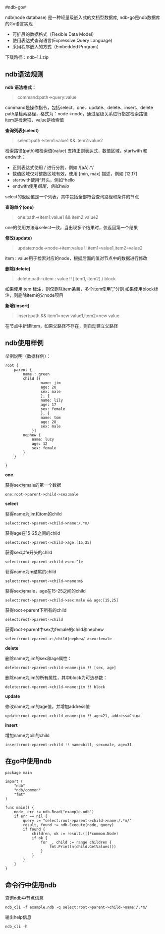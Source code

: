 #ndb-go#

ndb(node database) 是一种轻量级嵌入式的文档型数据库, ndb-go是ndb数据库的Go语言实现 

- 可扩展的数据格式（Flexible Data Model）
- 使用表达式查询语言(Expressive Query Language)
- 采用程序嵌入的方式（Embedded Program）

下载路径：ndb-1.1.zip

## ndb语法规则 ##

**ndb 语法格式：**
> command:path->query:value

command是操作指令，包括select、one、update、delete、insert、delete<br/>
path是检索路径，格式为：node->node，通过层级关系进行指定检索路径<br/>
item是检索项，value是检索值

**查询列表(select)**
> select:path->item1:value1 && item2:value2

检索路径(path)和检索值(value) 支持正则表达式，数值区域，startwith 和 endwith：

- 正则表达式使用 / 进行分割，例如 /[aA].*/
- 数值区域仅对整数区域有效，使用 [min, max] 描述，例如 [12,17]
- startwith使用^开头，例如^hello
- endwith使用$结尾，例如hello$

select的返回值是一个列表，其中包括全部符合查询路径和条件的节点

**查询单个(one)**
> one:path->item1:value1 && item2:value2

one的使用方法与select一致，当出现多个结果时，仅返回第一个结果

**修改(update)**
> update:node->node->item:value !! item1=value1,item2=value2

item : value用于检索对应的node，根据后面的值对节点中的数据进行修改

**删除(delete)**
> delete:path->item : value !! [item1, item2] / block

如果使用item 标注，则仅删除item条目，多个item使用","分割
如果使用block标注，则删除item的父node项目

**新增(insert)**
> insert:path && item1=new value1,item2=new value

在节点中新建item，如果父路径不存在，则自动建立父路径


## ndb使用样例 ##

举例说明（数据样例）：

    root {
    	parent {
			name : green
    		child [{
    				name: jim
    				age: 20
    				sex: male
    				}, {
    				name: lily
    				age: 17
    				sex: female
    				}, {
    				name: tom
    				age: 28
    				sex: male
    			}]
			nephew {
				name: lucy
				age: 12
				sex: female
			}
    	}
		
    }


**one**

获得sex为male的第一个数据

	one:root->parent->child->sex:male

**select**

获得name为jim和tom的child

	select:root->parent->child->name:/.*m/

获得age在15-25之间的child

	select:root->parent->child->age:[15,25]  

获得sex以fe开头的child

	select:root->parent->child->sex:^fe
 
获得name为m结尾的child  

	select:root->parent->child->name:m$  

获得sex为male，age在15-25之间的child

	select:root->parent->child->sex:male && age:[15,25] 

获得root->parent下所有的child  

	select:root->parent->child   

获得root->parent中sex为female的child和nephew  

	select:root->parent->:/child|nephew/->sex:female 

**delete**

删除name为jim的sex和age属性：

	delete:root->parent->child->name:jim !! [sex, age]  

删除name为jim的所有属性，其中block为可选参数：

	delete:root->parent->child->name:jim !! block 

**update**

修改name为jim的age值，并增加address值
	
	update:root->parent->child->name:jim !! age=21, address=China 

**insert**

增加name为bill的child

	insert:root->parent->child !! name=bill, sex=male, age=31


## 在go中使用ndb ##
	package main
	
	import (
		"ndb"
		"ndb/common"
		"fmt"
	)
	
	func main() {
		node, err := ndb.Read("example.ndb")
		if err == nil {
			query := "select:root->parent->child->name:/.*m/"
			result, found := ndb.Execute(node, query)
			if found {
				children, ok := result.([]*common.Node)
				if ok {
					for _, child := range children {
						fmt.Println(child.GetValues())
					}
				}
			}
		}
	}
	
## 命令行中使用ndb ##

查询ndb中节点信息

	ndb_cli -f example.ndb -q select:root->parent->child->name:/.*m/
	
输出help信息
	
	ndb_cli -h
	
